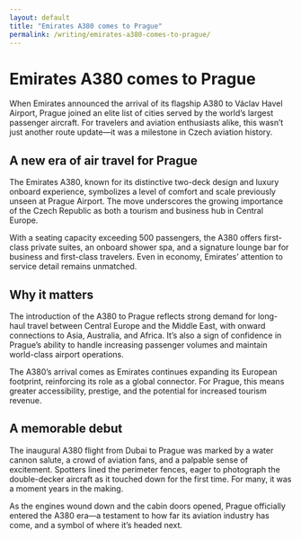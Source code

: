 ```yaml
---
layout: default
title: "Emirates A380 comes to Prague"
permalink: /writing/emirates-a380-comes-to-prague/
---
```


# Emirates A380 comes to Prague

When Emirates announced the arrival of its flagship A380 to Václav Havel Airport, Prague joined an elite list of cities served by the world’s largest passenger aircraft. For travelers and aviation enthusiasts alike, this wasn’t just another route update—it was a milestone in Czech aviation history.

## A new era of air travel for Prague

The Emirates A380, known for its distinctive two-deck design and luxury onboard experience, symbolizes a level of comfort and scale previously unseen at Prague Airport. The move underscores the growing importance of the Czech Republic as both a tourism and business hub in Central Europe.

With a seating capacity exceeding 500 passengers, the A380 offers first-class private suites, an onboard shower spa, and a signature lounge bar for business and first-class travelers. Even in economy, Emirates’ attention to service detail remains unmatched.

## Why it matters

The introduction of the A380 to Prague reflects strong demand for long-haul travel between Central Europe and the Middle East, with onward connections to Asia, Australia, and Africa. It’s also a sign of confidence in Prague’s ability to handle increasing passenger volumes and maintain world-class airport operations.

The A380’s arrival comes as Emirates continues expanding its European footprint, reinforcing its role as a global connector. For Prague, this means greater accessibility, prestige, and the potential for increased tourism revenue.

## A memorable debut

The inaugural A380 flight from Dubai to Prague was marked by a water cannon salute, a crowd of aviation fans, and a palpable sense of excitement. Spotters lined the perimeter fences, eager to photograph the double-decker aircraft as it touched down for the first time. For many, it was a moment years in the making.

As the engines wound down and the cabin doors opened, Prague officially entered the A380 era—a testament to how far its aviation industry has come, and a symbol of where it’s headed next.
